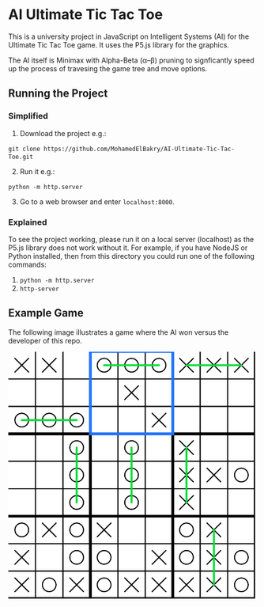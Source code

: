# AI Ultimate Tic Tac Toe
This is a university project in JavaScript on Intelligent Systems (AI) for the Ultimate Tic Tac Toe game.
It uses the P5.js library for the graphics. 

The AI itself is Minimax with Alpha-Beta (α–β) pruning to signficantly speed up the process of travesing the game tree and move options.

## Running the Project
### Simplified
  1. Download the project e.g.: 
 ```shell
 git clone https://github.com/MohamedElBakry/AI-Ultimate-Tic-Tac-Toe.git
 ```
  2. Run it e.g.: 
  ```shell
  python -m http.server
  ```
  3. Go to a web browser and enter `localhost:8000`.

### Explained
To see the project working, please run it on a local server (localhost) as the P5.js library does not work without it.
For example, if you have NodeJS or Python installed, then from this directory you could run one of the following commands:
  1. `python -m http.server`
  2. `http-server`
  
 ## Example Game
 The following image illustrates a game where the AI won versus the developer of this repo.
 
 ![The AI being victorious over a human.](images/Example-AI-Victory.png)
